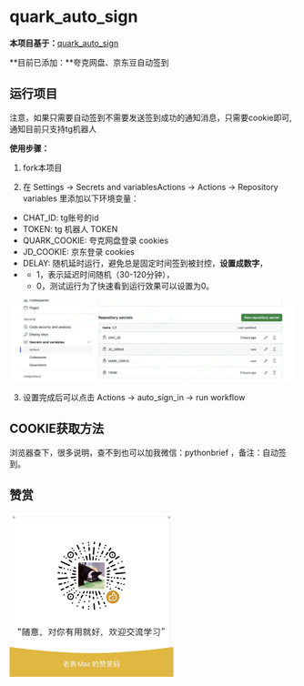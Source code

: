 # quark_auto_sign
**本项目基于：**[quark_auto_sign](https://github.com/mushichou/quark_auto_sign)

**目前已添加：**夸克网盘、京东豆自动签到

## 运行项目

注意，如果只需要自动签到不需要发送签到成功的通知消息，只需要cookie即可,通知目前只支持tg机器人

**使用步骤：**

1. fork本项目

2. 在 Settings -> Secrets and variablesActions -> Actions -> Repository variables 里添加以下环境变量：
- CHAT_ID: tg账号的id
- TOKEN: tg 机器人 TOKEN
- QUARK_COOKIE: 夸克网盘登录 cookies 
- JD_COOKIE: 京东登录 cookies
- DELAY: 随机延时运行，避免总是固定时间签到被封控，**设置成数字**，
- - 1，表示延迟时间随机（30-120分钟），
  - 0，测试运行为了快速看到运行效果可以设置为0。

![image-20240624165504204](static/image-20240624165504204.png)


3. 设置完成后可以点击 Actions -> auto_sign_in -> run workflow

## COOKIE获取方法

浏览器查下，很多说明，查不到也可以加我微信：pythonbrief ，备注：自动签到。

## 赞赏

<img src=static/image-20240624184241427.png width=288/>
